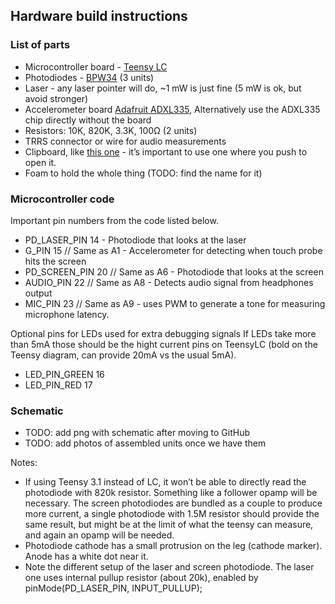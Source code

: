 ## Hardware build instructions ##

### List of parts ###

 * Microcontroller board - [Teensy LC](https://www.pjrc.com/teensy/teensyLC.html)
 * Photodiodes - [BPW34](http://www.digikey.com/catalog/en/partgroup/bpw34/12351) (3 units)
 * Laser - any laser pointer will do, ~1 mW is just fine (5 mW is ok, but avoid stronger)
 * Accelerometer board [Adafruit ADXL335](https://www.adafruit.com/product/163),
   Alternatively use the ADXL335 chip directly without the board
 * Resistors: 10K, 820K, 3.3K, 100Ω (2 units)
 * TRRS connector or wire for audio measurements
 * Clipboard, like [this one](https://upload.wikimedia.org/wikipedia/commons/c/c0/Wood-clipboard.jpg) -
   it’s important to use one where you push to open it.
 * Foam to hold the whole thing (TODO: find the name for it)


### Microcontroller code ###

Important pin numbers from the code listed below.

 * PD_LASER_PIN 14 - Photodiode that looks at the laser
 * G_PIN 15 // Same as A1 - Accelerometer for detecting when touch probe hits the screen
 * PD_SCREEN_PIN 20 // Same as A6 - Photodiode that looks at the screen
 * AUDIO_PIN 22 // Same as A8 - Detects audio signal from headphones output
 * MIC_PIN 23 // Same as A9 - uses PWM to generate a tone for measuring microphone latency.

Optional pins for LEDs used for extra debugging signals
If LEDs take more than 5mA those should be the hight current pins on TeensyLC (bold on the Teensy diagram, can provide 20mA vs the usual 5mA).

 * LED_PIN_GREEN 16
 * LED_PIN_RED 17


### Schematic ###

 - TODO: add png with schematic after moving to GitHub
 - TODO: add photos of assembled units once we have them

Notes:

 * If using Teensy 3.1 instead of LC, it won’t be able to directly read
   the photodiode with 820k resistor. Something like a follower opamp will be
   necessary. The screen photodiodes are bundled as a couple to produce more
   current, a single photodiode with 1.5M resistor should provide the same
   result, but might be at the limit of what the teensy can measure, and again an
   opamp will be needed.
 * Photodiode cathode has a small protrusion on the leg (cathode marker).
   Anode has a white dot near it.
 * Note the different setup of the laser and screen photodiode. The laser one
   uses internal pullup resistor (about 20k), enabled by pinMode(PD_LASER_PIN,
   INPUT_PULLUP);
